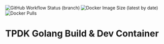 ![GitHub Workflow Status (branch)](https://img.shields.io/github/workflow/status/cloudctl/go-toolset/UBI8ImageBuild/main?style=plastic) ![Docker Image Size (latest by date)](https://img.shields.io/docker/image-size/cloudctl/golang?style=plastic) ![Docker Pulls](https://img.shields.io/docker/pulls/cloudctl/golang?style=plastic)

# TPDK Golang Build & Dev Container
